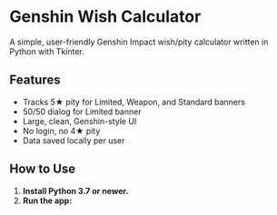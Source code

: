 # Genshin Wish Calculator

A simple, user-friendly Genshin Impact wish/pity calculator written in Python with Tkinter.

## Features

- Tracks 5★ pity for Limited, Weapon, and Standard banners
- 50/50 dialog for Limited banner
- Large, clean, Genshin-style UI
- No login, no 4★ pity
- Data saved locally per user

## How to Use

1. **Install Python 3.7 or newer.**
2. **Run the app:**
   
